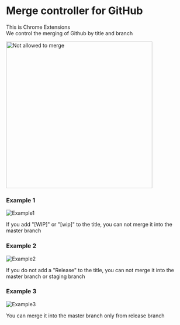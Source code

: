 # Merge controller for GitHub

This is Chrome Extensions  
We control the merging of Github by title and branch

<img src="https://raw.githubusercontent.com/casmb200/merge-controller-for-github/master/images/merge.png" width="400px" alt="Not allowed to merge" />

### Example 1

<img src="https://raw.githubusercontent.com/casmb200/merge-controller-for-github/master/images/example1.png" alt="Example1" />

If you add "[WIP]" or "[wip]" to the title, you can not merge it into the master branch

### Example 2

<img src="https://raw.githubusercontent.com/casmb200/merge-controller-for-github/master/images/example2.png" alt="Example2" />

If you do not add a "Release" to the title, you can not merge it into the master branch or staging branch

### Example 3

<img src="https://raw.githubusercontent.com/casmb200/merge-controller-for-github/master/images/example3.png" alt="Example3" />

You can merge it into the master branch only from release branch

